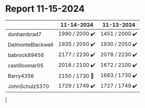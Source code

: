 # Report 11-15-2024
| | 11-14-2024 | 11-13-2024 |
| --- | --- | --- |
| dunhambrad7 | 1990 / 2000 :heavy_check_mark: | 1451 / 2000 :heavy_check_mark: |
| DelmonteBlackwell | 1935 / 2050 :heavy_check_mark: | 1930 / 2050 :heavy_check_mark: |
| babrock89456 | 2177 / 2230 :heavy_check_mark: | 2078 / 2230 :heavy_check_mark: |
| castilloomar05 | 2016 / 2100 :heavy_check_mark: | 1672 / 2100 :heavy_check_mark: |
| Barry4356 | 2150 / 1730 :no_entry_sign: | 1663 / 1730 :heavy_check_mark: |
| JohnSchulz5370 | 1729 / 1749 :heavy_check_mark: | 1727 / 1749 :heavy_check_mark: |
|